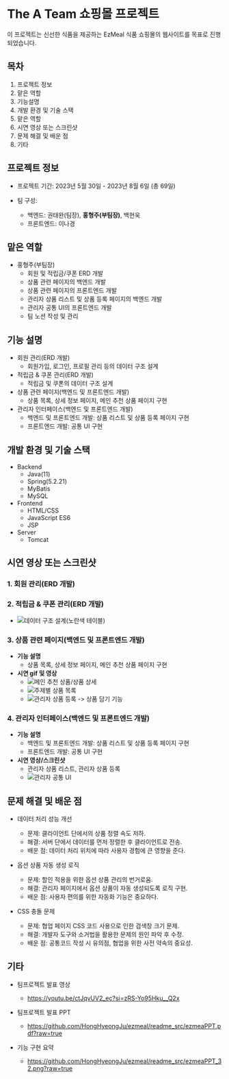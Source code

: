 

# The A Team 쇼핑몰 프로젝트

이 프로젝트는 신선한 식품을 제공하는 EzMeal 식품 쇼핑몰의 웹사이트를 목표로 진행되었습니다.


## 목차
1. 프로젝트 정보
2. 맡은 역할
3. 기능설명
4. 개발 환경 및 기술 스택
5. 맡은 역할
6. 시연 영상 또는 스크린샷
7. 문제 해결 및 배운 점
8. 기타

## 프로젝트 정보
- 프로젝트 기간: 2023년 5월 30일 - 2023년 8월 6일 (총 69일)

- 팀 구성: 
  - 백엔드: 권태완(팀장), **홍형주(부팀장)**, 백현욱
  - 프론트엔드: 이나경


## 맡은 역할

- 홍형주(부팀장)
  - 회원 및 적립금/쿠폰 ERD 개발
  - 상품 관련 페이지의 백엔드 개발
  - 상품 관련 페이지의 프론트엔드 개발
  - 관리자 상품 리스트 및 상품 등록 페이지의 백엔드 개발
  - 관리자 공통 UI의 프론트엔드 개발
  - 팀 노션 작성 및 관리


## 기능 설명

- 회원 관리(ERD 개발)
  - 회원가입, 로그인, 프로필 관리 등의 데이터 구조 설계
- 적립금 & 쿠폰 관리(ERD 개발)
  - 적립금 및 쿠폰의 데이터 구조 설계
- 상품 관련 페이지(백엔드 및 프론트엔드 개발)
  - 상품 목록, 상세 정보 페이지, 메인 추천 상품 페이지 구현
- 관리자 인터페이스(백엔드 및 프론트엔드 개발)
  - 백엔드 및 프론트엔드 개발: 상품 리스트 및 상품 등록 페이지 구현
  - 프론트엔드 개발: 공통 UI 구현

## 개발 환경 및 기술 스택

- Backend
  - Java(11)
  - Spring(5.2.21)
  - MyBatis
  - MySQL
- Frontend
  - HTML/CSS
  - JavaScript ES6
  - JSP
- Server
  - Tomcat


## 시연 영상 또는 스크린샷

### 1. 회원 관리(ERD 개발)
### 2. 적립금 & 쿠폰 관리(ERD 개발)
  - ![데이터 구조 설계(노란색 테이블)](https://github.com/HongHyeongJu/ezmeal/readme_src/ezmeal_ERD.png?raw=true)

### 3. 상품 관련 페이지(백엔드 및 프론트엔드 개발)
- **기능 설명**
  - 상품 목록, 상세 정보 페이지, 메인 추천 상품 페이지 구현
- **시연 gif 및 영상**
  - ![메인 추천 상품/상품 상세](https://github.com/HongHyeongJu/ezmeal/readme_src/MainRecommendedProductAndDetails.gif?raw=true)
  - ![주제별 상품 목록](https://github.com/HongHyeongJu/ezmeal/readme_src/ListOfProductsBySubject.gif?raw=true)
  - ![관리자 상품 등록 -> 상품 담기 기능](https://github.com/HongHyeongJu/ezmeal/readme_src/ManagerProductRegistration.gif?raw=true)

### 4. 관리자 인터페이스(백엔드 및 프론트엔드 개발)
- **기능 설명**
  - 백엔드 및 프론트엔드 개발: 상품 리스트 및 상품 등록 페이지 구현
  - 프론트엔드 개발: 공통 UI 구현
- **시연 영상/스크린샷**
  - 관리자 상품 리스트, 관리자 상품 등록
  - ![관리자 공통 UI](https://youtu.be/ctJqvUV2_ec?si=aj0nRMensnjVfTmd&t=1389)

## 문제 해결 및 배운 점

- 데이터 처리 성능 개선
  - 문제: 클라이언트 단에서의 상품 정렬 속도 저하.
  - 해결: 서버 단에서 데이터를 먼저 정렬한 후 클라이언트로 전송.
  - 배운 점: 데이터 처리 위치에 따라 사용자 경험에 큰 영향을 준다.

- 옵션 상품 자동 생성 로직
  - 문제: 할인 적용을 위한 옵션 상품 관리의 번거로움.
  - 해결: 관리자 페이지에서 옵션 상품이 자동 생성되도록 로직 구현.
  - 배운 점: 사용자 편의를 위한 자동화 기능은 중요하다.

- CSS 충돌 문제
  - 문제: 협업 페이지 CSS 코드 사용으로 인한 검색창 크기 문제.
  - 해결: 개발자 도구와 소거법을 활용한 문제의 원인 파악 후 수정.
  - 배운 점: 공통코드 작성 시 유의점, 협업을 위한 사전 약속의 중요성.

## 기타
- 팀프로젝트 발표 영상
  - https://youtu.be/ctJqvUV2_ec?si=zRS-Yo95Hku__Q2x
  
- 팀프로젝트 발표 PPT
  - https://github.com/HongHyeongJu/ezmeal/readme_src/ezmeaPPT.pdf?raw=true

- 기능 구현 요약
  - https://github.com/HongHyeongJu/ezmeal/readme_src/ezmeaPPT_32.png?raw=true

